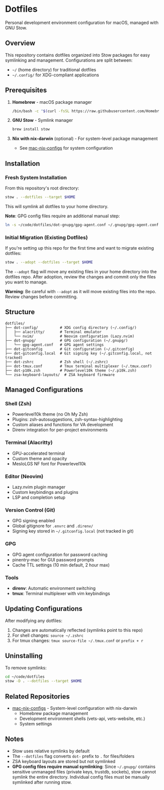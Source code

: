 # Dotfiles

Personal development environment configuration for macOS, managed with GNU Stow.

## Overview

This repository contains dotfiles organized into Stow packages for easy symlinking and management. Configurations are split between:

- `~/` (home directory) for traditional dotfiles
- `~/.config/` for XDG-compliant applications

## Prerequisites

1. **Homebrew** - macOS package manager

   ```bash
   /bin/bash -c "$(curl -fsSL https://raw.githubusercontent.com/Homebrew/install/HEAD/install.sh)"
   ```

2. **GNU Stow** - Symlink manager

   ```bash
   brew install stow
   ```

3. **Nix with nix-darwin** (optional) - For system-level package management
   - See [mac-nix-configs](https://github.com/bryan-thompsoncodes/mac-nix-configs) for system configuration

## Installation

### Fresh System Installation

From this repository's root directory:

```bash
stow . --dotfiles --target $HOME
```

This will symlink all dotfiles to your home directory.

**Note**: GPG config files require an additional manual step:

```bash
ln -s ~/code/dotfiles/dot-gnupg/gpg-agent.conf ~/.gnupg/gpg-agent.conf
```

### Initial Migration (Existing Dotfiles)

If you're setting up this repo for the first time and want to migrate existing dotfiles:

```bash
stow . --adopt --dotfiles --target $HOME
```

The `--adopt` flag will move any existing files in your home directory into the dotfiles repo. After adoption, review the changes and commit only the files you want to manage.

**Warning**: Be careful with `--adopt` as it will move existing files into the repo. Review changes before committing.

## Structure

```
dotfiles/
├── dot-config/          # XDG config directory (~/.config/)
│   ├── alacritty/       # Terminal emulator
│   └── nvim/            # Neovim configuration (Lazy.nvim)
├── dot-gnupg/           # GPG configuration (~/.gnupg/)
│   └── gpg-agent.conf   # GPG agent settings
├── dot-gitconfig        # Git configuration (~/.gitconfig)
├── dot-gitconfig.local  # Git signing key (~/.gitconfig.local, not tracked)
├── dot-zshrc            # Zsh shell (~/.zshrc)
├── dot-tmux.conf        # Tmux terminal multiplexer (~/.tmux.conf)
├── dot-p10k.zsh         # Powerlevel10k theme (~/.p10k.zsh)
└── zsa-keyboard-layouts/  # ZSA keyboard firmware
```

## Managed Configurations

### Shell (Zsh)

- Powerlevel10k theme (no Oh My Zsh)
- Plugins: zsh-autosuggestions, zsh-syntax-highlighting
- Custom aliases and functions for VA development
- Direnv integration for per-project environments

### Terminal (Alacritty)

- GPU-accelerated terminal
- Custom theme and opacity
- MesloLGS NF font for Powerlevel10k

### Editor (Neovim)

- Lazy.nvim plugin manager
- Custom keybindings and plugins
- LSP and completion setup

### Version Control (Git)

- GPG signing enabled
- Global gitignore for `.envrc` and `.direnv/`
- Signing key stored in `~/.gitconfig.local` (not tracked in git)

### GPG

- GPG agent configuration for password caching
- pinentry-mac for GUI password prompts
- Cache TTL settings (10 min default, 2 hour max)

### Tools

- **direnv**: Automatic environment switching
- **tmux**: Terminal multiplexer with vim keybindings

## Updating Configurations

After modifying any dotfiles:

1. Changes are automatically reflected (symlinks point to this repo)
2. For shell changes: `source ~/.zshrc`
3. For tmux changes: `tmux source-file ~/.tmux.conf` or `prefix + r`

## Uninstalling

To remove symlinks:

```bash
cd ~/code/dotfiles
stow -D . --dotfiles --target $HOME
```

## Related Repositories

- [mac-nix-configs](https://github.com/bryan-thompsoncodes/mac-nix-configs) - System-level configuration with nix-darwin
  - Homebrew package management
  - Development environment shells (vets-api, vets-website, etc.)
  - System settings

## Notes

- Stow uses relative symlinks by default
- The `--dotfiles` flag converts `dot-` prefix to `.` for files/folders
- ZSA keyboard layouts are stored but not symlinked
- **GPG config files require manual symlinking**: Since `~/.gnupg/` contains sensitive unmanaged files (private keys, trustdb, sockets), stow cannot symlink the entire directory. Individual config files must be manually symlinked after running stow.
